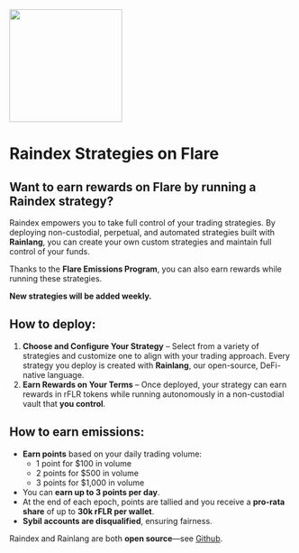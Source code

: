 <img style="width:200px;" src="/_images/Flare_dark_bg.png" />

# Raindex Strategies on Flare

## Want to earn rewards on Flare by running a Raindex strategy?

Raindex empowers you to take full control of your trading strategies. By deploying non-custodial, perpetual, and automated strategies built with **Rainlang**, you can create your own custom strategies and maintain full control of your funds. 

Thanks to the **Flare Emissions Program**, you can also earn rewards while running these strategies.

**New strategies will be added weekly.**

## How to deploy:

1. **Choose and Configure Your Strategy** – Select from a variety of strategies and customize one to align with your trading approach. Every strategy you deploy is created with **Rainlang**, our open-source, DeFi-native language.
2. **Earn Rewards on Your Terms** – Once deployed, your strategy can earn rewards in rFLR tokens while running autonomously in a non-custodial vault that **you control**.

## How to earn emissions:

- **Earn points** based on your daily trading volume:
  - 1 point for $100 in volume
  - 2 points for $500 in volume
  - 3 points for $1,000 in volume
- You can **earn up to 3 points per day**.
- At the end of each epoch, points are tallied and you receive a **pro-rata share** of up to **30k rFLR per wallet**.
- **Sybil accounts are disqualified**, ensuring fairness.

Raindex and Rainlang are both **open source**—see [Github](https://github.com/rainlanguage).